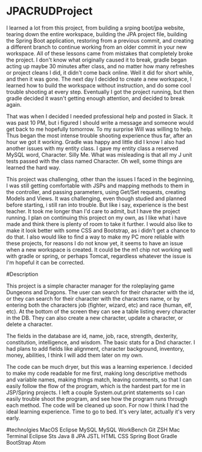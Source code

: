 # JPACRUDProject

I learned a lot from this project, from building a srping boot/jpa website, tearing down the entire workspace, building the JPA project file, building the Spring Boot application, restoring from a previous commit, and creating a different branch to continue working from an older commit in your new workspace.  All of these lessons came from mistakes that completely broke the project.  I don't know what originally caused it to break, gradle began acting up maybe 30 minutes after class, and no matter how many refreshes or project cleans I did, it didn't come back online. Well it did for short while, and then it was gone.  The next day I decided to create  a new workspace, I learned how to build the workspace without instruction, and do some cool trouble shooting at every step. Eventually I got the project running, but then gradle decided it wasn't getting enough attention, and decided to break again.

That was when I decided I needed professional help and posted in Slack. It was past 10 PM, but i figured I should write a message and someone would get back to me hopefully tomorrow. To my surprise Will was willing to help. Thus began the most intense trouble shooting experience thus far, after an hour we got it working.  Gradle was happy and little did I know I also had another issues with my entity class. I gave my entity class a reserved MySQL word, Character. Silly Me.  What was misleading is that all my J unit tests passed with the class named Character. Oh well, some things are learned the hard way.

This project was challenging, other than the issues I faced in the beginning, I was still getting comfortable with JSPs and mapping methods to them in the controller, and passing parameters, using Get/Set requests, creating Models and Views.  It was challenging, even though studied and planned before starting, i still ran into trouble. But like i say, experience is the best teacher.  It took me longer than I'd care to admit, but I have the project running.  I plan on continuing this project on my own, as I like what i have made and think there is plenty of room to take it further. I would also like to make it look better with some CSS and Bootstrap, as i didn't get a chance to do that. I also would like to find a way to make my PC more reliable with these projects, for reasons I do not know yet, it seems to have an issue when a new workspace is created. It could be the m1 chip not working well with gradle or spring, or perhaps Tomcat, regardless whatever the issue is I'm hopeful it can be corrected.

#Description

This project is a simple character manager for the roleplaying game Dungeons and Dragons. The user can search for their character with the id, or they can search for their character with the characters name, or by entering both the characters job (fighter, wizard, etc) and race (human, elf, etc).  At the bottom of the screen they can see a table listing every character in the DB.  They can also create a new character, update a character, or delete a character.

The fields in the database are id, name, job, race, strength, dexterity, constitution, intelligence, and wisdom.  The basic stats for a Dnd character.  I had plans to add fields like alignment, character background, inventory, money, abilities, I think I will add them later on my own.

The code can be much dryer, but this was a learning experience. I decided to make my code readable for me first, making long descriptive methods and variable names, making things match, leaving comments, so that I can easily follow the flow of the program, which is the hardest part for me in JSP/Spring projects. I left a couple System.out.print statements so I can easily trouble shoot the program, and see how the program runs through each method. The code will be cleaned up soon. For now I think I had the ideal learning experience. Time to go to bed. It's very later, actually it's very early.

#technolgies
MacOS
Eclipse
MySQL
MySQL WorkBench
Git
ZSH Mac Terminal
Eclipse Sts
Java 8
JPA
JSTL
HTML
CSS
Spring Boot
Gradle
BootStrap
Atom
